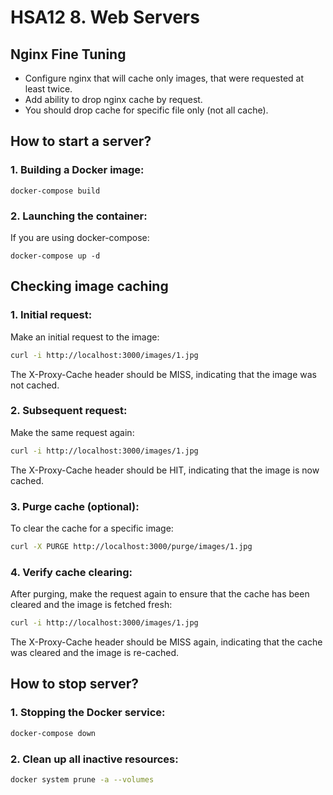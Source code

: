 # HSA12  8. Web Servers

## Nginx Fine Tuning
- Configure nginx that will cache only images, that were requested at least twice.
- Add ability to drop nginx cache by request.
- You should drop cache for specific file only (not all cache).

## How to start a server?

### 1. Building a Docker image:
````
docker-compose build
````

### 2. Launching the container:
If you are using docker-compose:
````
docker-compose up -d
````

## Checking image caching

### 1. Initial request:
Make an initial request to the image:
````bash
curl -i http://localhost:3000/images/1.jpg
````
The X-Proxy-Cache header should be MISS, indicating that the image was not cached.

### 2. Subsequent request:
Make the same request again:
````bash
curl -i http://localhost:3000/images/1.jpg
````
The X-Proxy-Cache header should be HIT, indicating that the image is now cached.

### 3. Purge cache (optional):
To clear the cache for a specific image:
````bash
curl -X PURGE http://localhost:3000/purge/images/1.jpg
````

### 4. Verify cache clearing:
After purging, make the request again to ensure that the cache has been cleared and the image is fetched fresh:
````bash
curl -i http://localhost:3000/images/1.jpg
````
The X-Proxy-Cache header should be MISS again, indicating that the cache was cleared and the image is re-cached.

## How to stop server?

### 1. Stopping the Docker service:
````bash
docker-compose down
````

### 2. Clean up all inactive resources:
````bash
docker system prune -a --volumes
````